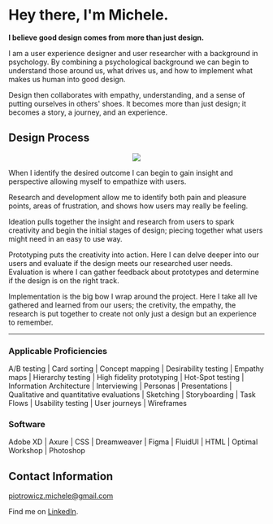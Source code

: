 # Hey there, I'm Michele.

**I believe good design comes from more than just design.**

I am a user experience designer and user researcher with a background in psychology. By combining a psychological background we can begin to understand those around us, what drives us, and how to implement what makes us human into good design. 

Design then collaborates with empathy, understanding, and a sense of putting ourselves in others' shoes. It becomes more than just design; it becomes a story, a journey, and an experience. 

## Design Process

<p align="center">
  <img src="https://user-images.githubusercontent.com/33335020/152221722-8697a85a-e71e-42e1-8802-45e19bf644c1.png">
  </p>


When I identify the desired outcome I can begin to gain insight and perspective allowing myself to empathize with users. 

Research and development allow me to identify both pain and pleasure points, areas of frustration, and shows how users may really be feeling. 

Ideation pulls together the insight and research from users to spark creativity and begin the initial stages of design; piecing together what users might need in an easy to use way. 

Prototyping puts the creativity into action. Here I can delve deeper into our users and evaluate if the design meets our researched user needs. Evaluation is where I can gather feedback about prototypes and determine if the design is on the right track. 

Implementation is the big bow I wrap around the project. Here I take all Ive gathered and learned from our users; the cretivity, the empathy, the research is put together to create not only just a design but an experience to remember. 
  
--------

### Applicable Proficiencies
 
A/B testing | Card sorting | Concept mapping | Desirability testing | Empathy maps | Hierarchy testing | High fidelity prototyping | Hot-Spot testing | Information Architecture | Interviewing | Personas | Presentations | Qualitative and quantitative evaluations | Sketching | Storyboarding | Task Flows | Usability testing | User journeys | Wireframes


### Software

Adobe XD | Axure | CSS | Dreamweaver | Figma | FluidUI | HTML | Optimal Workshop | Photoshop

## Contact Information

piotrowicz.michele@gmail.com

Find me on [LinkedIn](https://www.linkedin.com/in/michelepiot/).


